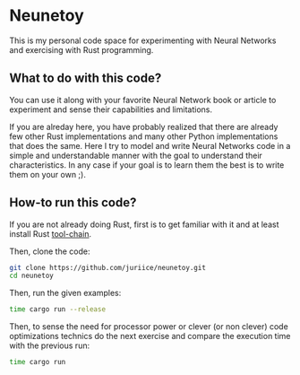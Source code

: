 # Neunetoy
This is my personal code space for experimenting with Neural Networks and exercising with Rust programming.

## What to do with this code?
You can use it along with your favorite Neural Network book or article to experiment and sense their capabilities
and limitations.

If you are alreday here, you have probably realized that there are already few other Rust implementations and many
other Python implementations that does the same. Here I try to model and write Neural Networks code in a simple and
understandable manner with the goal to understand their characteristics. In any case if your goal is to learn them
the best is to write them on your own ;).

## How-to run this code?
If you are not already doing Rust, first is to get familiar with it and at least install Rust [tool-chain](https://doc.rust-lang.org/book/ch01-00-getting-started.html).

Then, clone the code:
```bash
git clone https://github.com/juriice/neunetoy.git
cd neunetoy
```

Then, run the given examples:
```bash
time cargo run --release
```

Then, to sense the need for processor power or clever (or non clever) code optimizations technics do the next exercise
and compare the execution time with the previous run:
```bash
time cargo run
```
